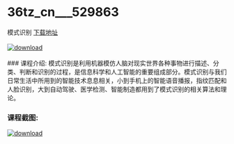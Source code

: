 # 36tz_cn___529863
模式识别
[下载地址](http://www.36tz.cn/article/529863 "下载地址")
<br/></br>[![download](http://36tz.cn/muke_img/2020_01_1-27-300x190.png "下载地址")](http://www.36tz.cn/article/529863 "下载地址")
<br/></br>### 课程介绍:
模式识别是利用机器模仿人脑对现实世界各种事物进行描述、分类、判断和识别的过程，是信息科学和人工智能的重要组成部分。模式识别与我们日常生活中所用到的智能技术息息相关，小到手机上的智能语音播报，指纹匹配和人脸识别，大到自动驾驶、医学检测、智能制造都用到了模式识别的相关算法和理论。

### 课程截图:
[![download](http://36tz.cn/muke_img/2020_01_11-28.png "下载地址")](http://www.36tz.cn/article/529863 "下载地址")

